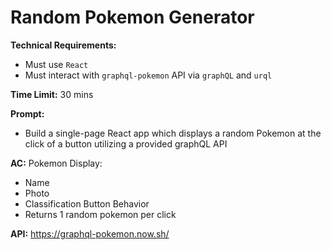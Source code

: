 # **Random Pokemon Generator**

**Technical Requirements:**
- Must use `React`
- Must interact with `graphql-pokemon` API via `graphQL` and `urql`

**Time Limit:**
30 mins

**Prompt:**
- Build a single-page React app which displays a random Pokemon at the click of a button utilizing a provided graphQL API

**AC:**
Pokemon Display:
- Name
- Photo
- Classification
Button Behavior
- Returns 1 random pokemon per click

**API:**
https://graphql-pokemon.now.sh/
